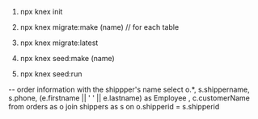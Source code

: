 1. npx knex init

2. npx knex migrate:make (name) // for each table

3. npx knex migrate:latest

4. npx knex seed:make (name)

5. npx knex seed:run

-- order information with the shippper's name
select o.\*, s.shippername, s.phone,
(e.firstname || ' ' || e.lastname) as Employee
, c.customerName
from orders as o
join shippers as s on o.shipperid = s.shipperid

